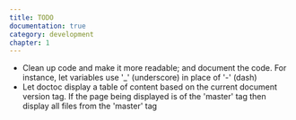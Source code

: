 ```yaml
---
title: TODO
documentation: true
category: development
chapter: 1
---
```


* Clean up code and make it more readable; and document the code. For instance, let variables use '\_' (underscore) in place of '-' (dash)
* Let doctoc display a table of content based on the current document version tag. If the page being displayed is of the 'master' tag then display all files from the 'master' tag
